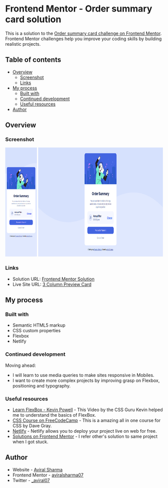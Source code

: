 # Frontend Mentor - Order summary card solution

This is a solution to the [Order summary card challenge on Frontend Mentor](https://www.frontendmentor.io/challenges/order-summary-component-QlPmajDUj). Frontend Mentor challenges help you improve your coding skills by building realistic projects. 

## Table of contents

- [Overview](#overview)
  - [Screenshot](#screenshot)
  - [Links](#links)
- [My process](#my-process)
  - [Built with](#built-with)
  - [Continued development](#continued-development)
  - [Useful resources](#useful-resources)
- [Author](#author)

## Overview

### Screenshot

<p float="left">
<img src="https://github.com/aviralsharma07/order-summary-component/blob/b05cf0d87c70ce2ec0da0e57210691fbbc22e0a8/order-summary-mobile.png" width="20%" height="347px">

<img src="https://github.com/aviralsharma07/order-summary-component/blob/b05cf0d87c70ce2ec0da0e57210691fbbc22e0a8/order-summary-desktop.png" width="79%" height="347px">
</p>

### Links

- Solution URL: [Frontend Mentor Solution](https://www.frontendmentor.io/solutions/responsive-order-summary-component-hxAM01WpqJ)
- Live Site URL: [3 Column Preview Card](https://order-summary-component-avi.netlify.app/)

## My process

### Built with

- Semantic HTML5 markup
- CSS custom properties
- Flexbox
- Netlify

### Continued development

Moving ahead:
- I will learn to use media queries to make sites responsive in Mobiles.
- I want to create more complex projects by improving grasp on Flexbox, positioning and typography.

### Useful resources

- [Learn FlexBox - Kevin Powell](https://youtu.be/u044iM9xsWU) - This Video by the CSS Guru Kevin helped me to understand the basics of FlexBox.
- [CSS Course on FreeCodeCamp](https://youtu.be/OXGznpKZ_sA) - This is a amazing all in one course for CSS by Dave Gray.
- [Netlify](https://www.netlify.com/) - Netlify allows you to deploy your project live on web for free.
- [Solutions on Frontend Mentor](https://www.frontendmentor.io/solutions) - I refer other's solution to same project when I got stuck.

## Author

- Website - [Aviral Sharma](https://github.com/aviralsharma07)
- Frontend Mentor - [aviralsharma07](https://www.frontendmentor.io/profile/aviralsharma07)
- Twitter - [_aviral07](https://www.twitter.com/_aviral07)
